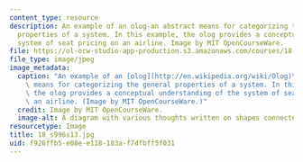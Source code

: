 ```yaml
---
content_type: resource
description: An example of an olog-an abstract means for categorizing the general
  properties of a system. In this example, the olog provides a conceptual understanding
  system of seat pricing on an airline. Image by MIT OpenCourseWare.
file: https://ol-ocw-studio-app-production.s3.amazonaws.com/courses/18-s996-category-theory-for-scientists-spring-2013/f926ffb5e08ee118183af7dfbff5f031_18_s996s13.jpg
file_type: image/jpeg
image_metadata:
  caption: "An example of an [olog](http://en.wikipedia.org/wiki/Olog)\u2014an abstract\
    \ means for categorizing the general properties of a system. In this example,\
    \ the olog provides a conceptual understanding of the system of seat pricing on\
    \ an airline. (Image by MIT OpenCourseWare.)"
  credit: Image by MIT OpenCourseWare.
  image-alt: A diagram with various thoughts written on shapes connected by arrows.
resourcetype: Image
title: 18_s996s13.jpg
uid: f926ffb5-e08e-e118-183a-f7dfbff5f031
---
```

